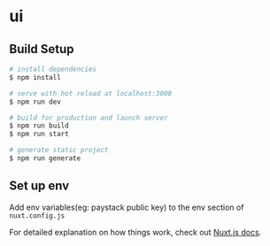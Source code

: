 # ui

## Build Setup

```bash
# install dependencies
$ npm install

# serve with hot reload at localhost:3000
$ npm run dev

# build for production and launch server
$ npm run build
$ npm run start

# generate static project
$ npm run generate
```

## Set up env
Add env variables(eg: paystack public key) to the env section of ``nuxt.config.js``

For detailed explanation on how things work, check out [Nuxt.js docs](https://nuxtjs.org).
